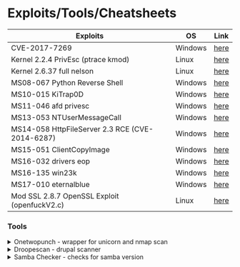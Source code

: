 # Exploits/Tools/Cheatsheets

| **Exploits** | **OS** | **Link** |
| - | - | - |
| CVE-2017-7269 | Windows | [here](../master/IIS6%20CVE-2017-7269) |
| Kernel 2.2.4 PrivEsc (ptrace kmod) | Linux | [here](../master/Kernel_2_2_4_PrivEsc%20(ptrace_kmod)) |
| Kernel 2.6.37 full nelson | Linux | [here](../master/Kernel_2_6_37_fullnelson) |
| MS08-067 Python Reverse Shell | Windows | [here](../master/MS08-067%20Python%20Reverse%20Shell) |
| MS10-015 KiTrap0D | Windows | [here](../master/MS10-015%20KiTrap0D) |
| MS11-046 afd privesc | Windows | [here](../master/MS11-046%20afd%20privesc) |
| MS13-053 NTUserMessageCall | Windows | [here](../master/MS13-053%20NTUserMessageCall) |
| MS14-058 HttpFileServer 2.3 RCE (CVE-2014-6287) | Windows | [here](../master/MS14-058%20HttpFileServer%202.3%20RCE%20(CVE-2014-6287)) |
| MS15-051 ClientCopyImage | Windows | [here](../master/MS15-051%20ClientCopyImage) |
| MS16-032 drivers eop | Windows | [here](../master/MS16-032%20drivers%20eop) |
| MS16-135 win23k | Windows | [here](../master/MS16-135%20win23k) |
| MS17-010 eternalblue | Windows | [here](../master/MS17-010%20eternalblue) |
| Mod SSL 2.8.7 OpenSSL Exploit (openfuckV2.c) | Linux | [here](../master/Mod%20SSL%202.8.7%20OpenSSL%20Exploit%20(openfuckV2.c)) |

### Tools
<details><summary>Onetwopunch - wrapper for unicorn and nmap scan</summary>
<p>
source: https://raw.githubusercontent.com/superkojiman/onetwopunch/master/onetwopunch.sh
 
Scan for port using nicornscan (very fast) and chain it with nmap vuln nse script scan
1. ping sweep for online hosts into list
`nmap -v -sn 10.11.1-254 -oG all-hosts.txt`
`grep Up all-hosts.txt > online.hosts.txt`

2. download onetwopunch script
`wget https://raw.githubusercontent.com/superkojiman/onetwopunch/master/onetwopunch.sh`
 
3. run script with nmap -sV option
`./scripts/onetwopunch.sh -t online-hosts.txt -p all -i tap0 -n -sV`
 
4. Once complete, navigate to output folder "ndir". Use command to formats all .xml output to html
`for x in $(ls *.xml); do filename=$(echo $x | sed 's/xml/html/') && xsltproc $x -o $filename; done`
`wget https://raw.githubusercontent.com/superkojiman/onetwopunch/master/onetwopunch.sh`
`./scripts/onetwopunch.sh -t online-hosts.txt -p all -i tap0 -n -sV`

5. Navigate to output folder "ndir" and formats all .xml output to html
`for x in $(ls *.xml); do filename=$(echo $x | sed 's/xml/html/') && xsltproc $x -o $filename; done`
</p>
</details>

<details><summary>Droopescan - drupal scanner</summary>
<p>
source: https://github.com/droope/droopescan
 
```
git clone https://github.com/droope/droopescan.git
cd droopescan
pip install -r requirements.txt
droopescan scan drupal -u http://10.11.1.49
```
</p>
</details>

<details><summary>Samba Checker - checks for samba version</summary>
<p>

Checks Samba version as enum4linux messed up?
THanks fellow student OS-40285/rewardone

```bash
./samba_checker.sh <ipaddress> <port>
```
</p>

</details>



